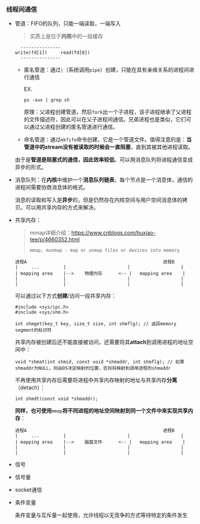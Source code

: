 ### 线程间通信

- 管道：FIFO的队列，只能一端读取，一端写入

  > 实质上是位于**内核**中的一段缓存

  ```
  	---------------
  write(fd[1])	   read(fd[0])		
  	---------------
  ```

  - 匿名管道：通过`|`（系统调用`pipe`）创建，只能在具有亲缘关系的进程间进行通信

    EX.

    ```shell
    ps -aux | grep sh
    ```

    原理：父进程创建管道，然后`fork`出一个子进程，该子进程继承了父进程的文件描述符，因此可以在父子进程间通信。兄弟进程也是类似，它们可以通过父进程创建的匿名管道进行通信。

  - 命名管道：通过`mkfifo`命令创建，它是一个管道文件。值得注意的是：**当管道中的stream没有被读取的时候会一直阻塞**，直到其被其他进程读取。

  由于是**管道是阻塞式的通信，因此效率较低**。可以用消息队列将进程通信变成异步的形式。

- 消息队列：在**内核**中维护一个**消息队列链表**，每个节点是一个消息体，通信的进程间需要协商消息体的格式。

  消息的读取和写入是**异步**的，但是仍然存在内核空间与用户空间消息体的拷贝。可以用共享内存的方式来解决。

- 共享内存：

  > mmap详细介绍：https://www.cnblogs.com/huxiao-tee/p/4660352.html
  >
  > `mmap, munmap - map or unmap files or devices into memory`
  
  ```
  进程A													进程B
  |   	...			|						|					|
  |	mapping area	|-->	物理内存	  <-- |	  mapping area	  |
  |					|						|					|
  |					|						|					|
  ```
  
  可以通过以下方式**创建**/访问一段共享内存：
  
  ```
  #include <sys/ipc.h>
  #include <sys/shm.h>
  
  int shmget(key_t key, size_t size, int shmflg); // 返回memory segment的标识符
  ```
  
  共享内存被创建后还不能直接被访问，还需要将其**attach**到调用进程的地址空间中：
  
  ```
  void *shmat(int shmid, const void *shmaddr, int shmflg); // 如果shmaddr为NULL，则由OS决定映射的位置，否则将映射到调用进程的shmaddr
  ```
  
  不再使用共享内存后需要将进程中共享内存映射的地址与共享内存**分离**（detach）：
  
  ```
  int shmdt(const void *shmaddr);
  ```
  
  **同样，也可使用**`mmap`**将不同进程的地址空间映射到同一个文件中来实现共享内存**：
  
  ```
  进程A													进程B
  |   	...			|						|					|
  |	mapping area	|-->	磁盘文件	  <-- |	  mapping area	  |
  |					|						|					|
  |					|						|					|
  ```
  
- 信号

- 信号量

- socket通信

- 条件变量

  条件变量与互斥量一起使用，允许线程以无竞争的方式等待特定的条件发生